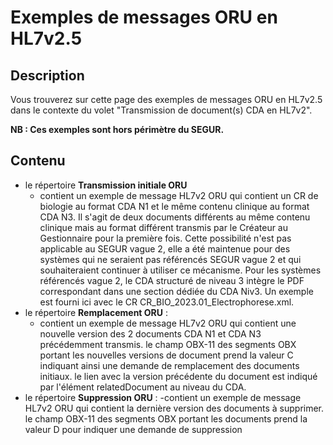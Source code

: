 # Exemples de messages ORU en HL7v2.5

## Description

Vous trouverez sur cette page des exemples de messages ORU en HL7v2.5 dans le contexte du volet "Transmission de document(s) CDA en HL7v2".

**NB : Ces exemples sont hors périmètre du SEGUR.**

## Contenu

- le répertoire **Transmission initiale ORU**
  - contient un exemple de message HL7v2 ORU qui contient un CR de biologie au format CDA N1 et le même contenu clinique au format CDA N3. Il s'agit de deux documents différents au même contenu clinique mais au format différent transmis par le Créateur au Gestionnaire pour la première fois. Cette possibilité n'est pas applicable au SEGUR vague 2, elle a été maintenue pour des systèmes qui ne seraient pas référencés SEGUR vague 2 et qui souhaiteraient continuer à utiliser ce mécanisme. Pour les systèmes référencés vague 2, le CDA structuré de niveau 3 intègre le PDF correspondant dans une section dédiée du CDA Niv3. Un exemple est fourni ici avec le CR CR_BIO_2023.01_Electrophorese.xml.
- le répertoire **Remplacement ORU** : 
  - contient un exemple de message HL7v2 ORU qui contient une nouvelle version des 2 documents CDA N1 et CDA N3 précédemment transmis. le champ OBX-11 des segments OBX portant les nouvelles versions de document prend la valeur C indiquant ainsi une demande de remplacement des documents initiaux. le lien avec la version précédente du document est indiqué par l'élément relatedDocument au niveau du CDA.
- le répertoire **Suppression ORU** : 
  -contient un exemple de message HL7v2 ORU qui contient la dernière version des documents à supprimer. le champ OBX-11 des segments OBX portant les documents prend la valeur D pour indiquer une demande de suppression
